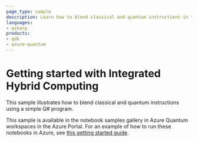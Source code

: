 ```yaml
---
page_type: sample
description: Learn how to blend classical and quantum instructions in the same program, all fully processed by the quantum computing backend.
languages:
- qsharp
products:
- qdk
- azure-quantum
---
```


# Getting started with Integrated Hybrid Computing

This sample illustrates how to blend classical and quantum instructions using a simple Q# program.

This sample is available in the notebook samples gallery in Azure Quantum workspaces in the Azure Portal. For an example of how to run these notebooks in Azure, see [this getting started guide](https://docs.microsoft.com/azure/quantum/get-started-jupyter-notebook?tabs=tabid-ionq).
